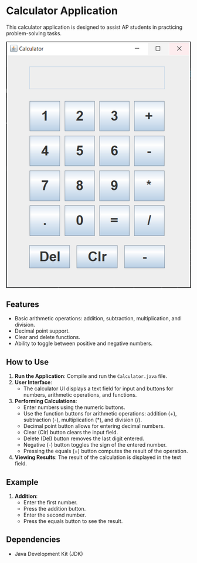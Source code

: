 # Calculator Application

This calculator application is designed to assist AP students in practicing problem-solving tasks.

![Calculator Screenshot](Calculator.png)

## Features

- Basic arithmetic operations: addition, subtraction, multiplication, and division.
- Decimal point support.
- Clear and delete functions.
- Ability to toggle between positive and negative numbers.

## How to Use

1. **Run the Application**: Compile and run the `Calculator.java` file.
2. **User Interface**:
   - The calculator UI displays a text field for input and buttons for numbers, arithmetic operations, and functions.
3. **Performing Calculations**:
   - Enter numbers using the numeric buttons.
   - Use the function buttons for arithmetic operations: addition (+), subtraction (-), multiplication (*), and division (/).
   - Decimal point button allows for entering decimal numbers.
   - Clear (Clr) button clears the input field.
   - Delete (Del) button removes the last digit entered.
   - Negative (-) button toggles the sign of the entered number.
   - Pressing the equals (=) button computes the result of the operation.
4. **Viewing Results**: The result of the calculation is displayed in the text field.

## Example

1. **Addition**:
   - Enter the first number.
   - Press the addition button.
   - Enter the second number.
   - Press the equals button to see the result.

## Dependencies

- Java Development Kit (JDK)
